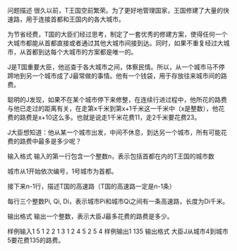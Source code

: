 问题描述
很久以前，T王国空前繁荣。为了更好地管理国家，王国修建了大量的快速路，用于连接首都和王国内的各大城市。

为节省经费，T国的大臣们经过思考，制定了一套优秀的修建方案，使得任何一个大城市都能从首都直接或者通过其他大城市间接到达。同时，如果不重复经过大城市，从首都到达每个大城市的方案都是唯一的。

J是T国重要大臣，他巡查于各大城市之间，体察民情。所以，从一个城市马不停蹄地到另一个城市成了J最常做的事情。他有一个钱袋，用于存放往来城市间的路费。

聪明的J发现，如果不在某个城市停下来修整，在连续行进过程中，他所花的路费与他已走过的距离有关，在走第x千米到第x+1千米这一千米中（x是整数），他花费的路费是x+10这么多。也就是说走1千米花费11，走2千米要花费23。

J大臣想知道：他从某一个城市出发，中间不休息，到达另一个城市，所有可能花费的路费中最多是多少呢？

输入格式
输入的第一行包含一个整数n，表示包括首都在内的T王国的城市数

城市从1开始依次编号，1号城市为首都。

接下来n-1行，描述T国的高速路（T国的高速路一定是n-1条）

每行三个整数Pi, Qi, Di，表示城市Pi和城市Qi之间有一条高速路，长度为Di千米。

输出格式
输出一个整数，表示大臣J最多花费的路费是多少。

样例输入1
5
1 2 2
1 3 1
2 4 5
2 5 4
样例输出1
135
输出格式
大臣J从城市4到城市5要花费135的路费。